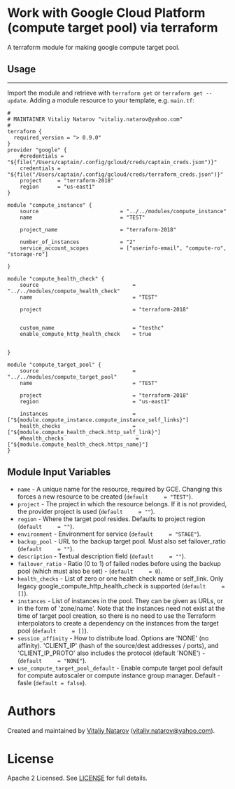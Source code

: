 # Work with Google Cloud  Platform (compute target pool) via terraform

A terraform module for making google compute target pool.
 
## Usage
--------

Import the module and retrieve with ```terraform get``` or ```terraform get --update```. Adding a module resource to your template, e.g. `main.tf`:

```
#
# MAINTAINER Vitaliy Natarov "vitaliy.natarov@yahoo.com"
#
terraform {
  required_version = "> 0.9.0"
}
provider "google" {
    #credentials = "${file("/Users/captain/.config/gcloud/creds/captain_creds.json")}"
    credentials = "${file("/Users/captain/.config/gcloud/creds/terraform_creds.json")}"
    project     = "terraform-2018"
    region      = "us-east1"
}

module "compute_instance" {
    source                          = "../../modules/compute_instance"
    name                            = "TEST"

    project_name                    = "terraform-2018"

    number_of_instances             = "2"
    service_account_scopes          = ["userinfo-email", "compute-ro", "storage-ro"]

}

module "compute_health_check" {
    source                              = "../../modules/compute_health_check"
    name                                = "TEST"

    project                             = "terraform-2018"


    custom_name                         = "testhc"
    enable_compute_http_health_check    = true


}

module "compute_target_pool" {
    source                              = "../../modules/compute_target_pool"
    name                                = "TEST"

    project                             = "terraform-2018"
    region                              = "us-east1"

    instances                           = ["${module.compute_instance.compute_instance_self_links}"]
    health_checks                       = ["${module.compute_health_check.http_self_link}"]
    #health_checks                       = ["${module.compute_health_check.https_name}"]
}
```

Module Input Variables
----------------------
- `name` - A unique name for the resource, required by GCE. Changing this forces a new resource to be created (`default     = "TEST"`).
- `project` - The project in which the resource belongs. If it is not provided, the provider project is used (`default     = ""`).
- `region` - Where the target pool resides. Defaults to project region (`default     = ""`).
- `environment` - Environment for service (`default     = "STAGE"`).
- `backup_pool` - URL to the backup target pool. Must also set failover_ratio (`default     = ""`).
- `description` - Textual description field (`default     = ""`).
- `failover_ratio` - Ratio (0 to 1) of failed nodes before using the backup pool (which must also be set) - (`default     = 0`).
- `health_checks` - List of zero or one health check name or self_link. Only legacy google_compute_http_health_check is supported (`default     = []`).
- `instances` - List of instances in the pool. They can be given as URLs, or in the form of 'zone/name'. Note that the instances need not exist at the time of target pool creation, so there is no need to use the Terraform interpolators to create a dependency on the instances from the target pool (`default     = []`).                                                                                  
- `session_affinity` - How to distribute load. Options are 'NONE' (no affinity). 'CLIENT_IP' (hash of the source/dest addresses / ports), and 'CLIENT_IP_PROTO' also includes the protocol (default 'NONE') - (`default     = "NONE"`).                         
- `use_compute_target_pool_default` - Enable compute target pool default for compute autoscaler or compute instance group manager. Default - fasle (`default = false`).

Authors
=======

Created and maintained by [Vitaliy Natarov](https://github.com/SebastianUA)
(vitaliy.natarov@yahoo.com).

License
=======

Apache 2 Licensed. See [LICENSE](https://github.com/SebastianUA/terraform/blob/master/LICENSE) for full details.
